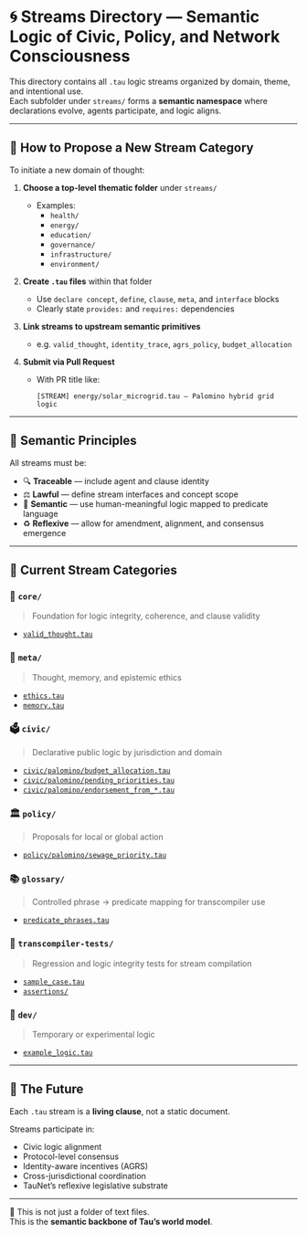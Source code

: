 # 🌀 Streams Directory — Semantic Logic of Civic, Policy, and Network Consciousness

This directory contains all `.tau` logic streams organized by domain, theme, and intentional use.  
Each subfolder under `streams/` forms a **semantic namespace** where declarations evolve, agents participate, and logic aligns.

---

## 🧩 How to Propose a New Stream Category

To initiate a new domain of thought:

1. **Choose a top-level thematic folder** under `streams/`
   - Examples:
     - `health/`
     - `energy/`
     - `education/`
     - `governance/`
     - `infrastructure/`
     - `environment/`

2. **Create `.tau` files** within that folder
   - Use `declare concept`, `define`, `clause`, `meta`, and `interface` blocks
   - Clearly state `provides:` and `requires:` dependencies

3. **Link streams to upstream semantic primitives**
   - e.g. `valid_thought`, `identity_trace`, `agrs_policy`, `budget_allocation`

4. **Submit via Pull Request**
   - With PR title like:
     ```
     [STREAM] energy/solar_microgrid.tau — Palomino hybrid grid logic
     ```

---

## 🧠 Semantic Principles

All streams must be:

- 🔍 **Traceable** — include agent and clause identity
- ⚖️ **Lawful** — define stream interfaces and concept scope
- 🧠 **Semantic** — use human-meaningful logic mapped to predicate language
- ♻️ **Reflexive** — allow for amendment, alignment, and consensus emergence

---

## 📁 Current Stream Categories

### 🧭 `core/`
> Foundation for logic integrity, coherence, and clause validity
- [`valid_thought.tau`](core/valid_thought.tau)

### 🧠 `meta/`
> Thought, memory, and epistemic ethics
- [`ethics.tau`](meta/ethics.tau)
- [`memory.tau`](meta/memory.tau)

### 🗳 `civic/`
> Declarative public logic by jurisdiction and domain
- [`civic/palomino/budget_allocation.tau`](civic/palomino/budget_allocation.tau)
- [`civic/palomino/pending_priorities.tau`](civic/palomino/pending_priorities.tau)
- [`civic/palomino/endorsement_from_*.tau`](civic/palomino/...)

### 🏛 `policy/`
> Proposals for local or global action
- [`policy/palomino/sewage_priority.tau`](policy/palomino/sewage_priority.tau)

### 📚 `glossary/`
> Controlled phrase → predicate mapping for transcompiler use
- [`predicate_phrases.tau`](glossary/predicate_phrases.tau)

### 🧪 `transcompiler-tests/`
> Regression and logic integrity tests for stream compilation
- [`sample_case.tau`](transcompiler-tests/sample_case.tau)
- [`assertions/`](transcompiler-tests/assertions/)

### 🔬 `dev/`
> Temporary or experimental logic
- [`example_logic.tau`](dev/example_logic.tau)

---

## 🌱 The Future

Each `.tau` stream is a **living clause**, not a static document.

Streams participate in:
- Civic logic alignment
- Protocol-level consensus
- Identity-aware incentives (AGRS)
- Cross-jurisdictional coordination
- TauNet’s reflexive legislative substrate

---

📌 This is not just a folder of text files.  
This is the **semantic backbone of Tau’s world model**.
